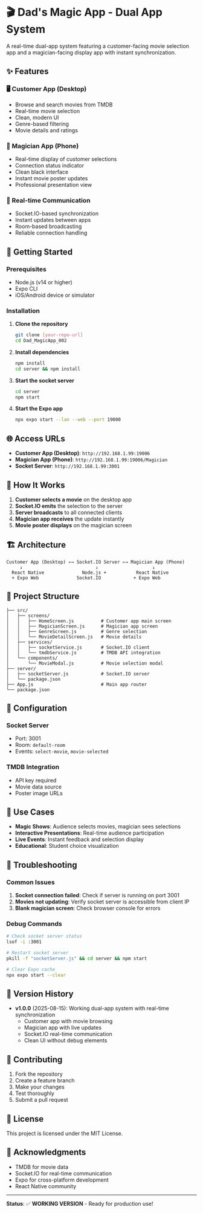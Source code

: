 # 🎬 Dad's Magic App - Dual App System

A real-time dual-app system featuring a customer-facing movie selection app and a magician-facing display app with instant synchronization.

## ✨ Features

### 🖥️ Customer App (Desktop)
- Browse and search movies from TMDB
- Real-time movie selection
- Clean, modern UI
- Genre-based filtering
- Movie details and ratings

### 🎩 Magician App (Phone)
- Real-time display of customer selections
- Connection status indicator
- Clean black interface
- Instant movie poster updates
- Professional presentation view

### 🔄 Real-time Communication
- Socket.IO-based synchronization
- Instant updates between apps
- Room-based broadcasting
- Reliable connection handling

## 🚀 Getting Started

### Prerequisites
- Node.js (v14 or higher)
- Expo CLI
- iOS/Android device or simulator

### Installation

1. **Clone the repository**
   ```bash
   git clone [your-repo-url]
   cd Dad_MagicApp_002
   ```

2. **Install dependencies**
   ```bash
   npm install
   cd server && npm install
   ```

3. **Start the socket server**
   ```bash
   cd server
   npm start
   ```

4. **Start the Expo app**
   ```bash
   npx expo start --lan --web --port 19000
   ```

## 🌐 Access URLs

- **Customer App (Desktop)**: `http://192.168.1.99:19006`
- **Magician App (Phone)**: `http://192.168.1.99:19006/Magician`
- **Socket Server**: `http://192.168.1.99:3001`

## 📱 How It Works

1. **Customer selects a movie** on the desktop app
2. **Socket.IO emits** the selection to the server
3. **Server broadcasts** to all connected clients
4. **Magician app receives** the update instantly
5. **Movie poster displays** on the magician screen

## 🏗️ Architecture

```
Customer App (Desktop) ←→ Socket.IO Server ←→ Magician App (Phone)
     ↓                           ↓                    ↓
  React Native              Node.js +           React Native
  + Expo Web              Socket.IO            + Expo Web
```

## 📁 Project Structure

```
├── src/
│   ├── screens/
│   │   ├── HomeScreen.js          # Customer app main screen
│   │   ├── MagicianScreen.js      # Magician app screen
│   │   ├── GenreScreen.js         # Genre selection
│   │   └── MovieDetailScreen.js   # Movie details
│   ├── services/
│   │   ├── socketService.js       # Socket.IO client
│   │   └── tmdbService.js         # TMDB API integration
│   └── components/
│       └── MovieModal.js          # Movie selection modal
├── server/
│   ├── socketServer.js            # Socket.IO server
│   └── package.json
├── App.js                         # Main app router
└── package.json
```

## 🔧 Configuration

### Socket Server
- Port: 3001
- Room: `default-room`
- Events: `select-movie`, `movie-selected`

### TMDB Integration
- API key required
- Movie data source
- Poster image URLs

## 🎯 Use Cases

- **Magic Shows**: Audience selects movies, magician sees selections
- **Interactive Presentations**: Real-time audience participation
- **Live Events**: Instant feedback and selection display
- **Educational**: Student choice visualization

## 🚨 Troubleshooting

### Common Issues
1. **Socket connection failed**: Check if server is running on port 3001
2. **Movies not updating**: Verify socket server is accessible from client IP
3. **Blank magician screen**: Check browser console for errors

### Debug Commands
```bash
# Check socket server status
lsof -i :3001

# Restart socket server
pkill -f "socketServer.js" && cd server && npm start

# Clear Expo cache
npx expo start --clear
```

## 📝 Version History

- **v1.0.0** (2025-08-15): Working dual-app system with real-time synchronization
  - Customer app with movie browsing
  - Magician app with live updates
  - Socket.IO real-time communication
  - Clean UI without debug elements

## 🤝 Contributing

1. Fork the repository
2. Create a feature branch
3. Make your changes
4. Test thoroughly
5. Submit a pull request

## 📄 License

This project is licensed under the MIT License.

## 🙏 Acknowledgments

- TMDB for movie data
- Socket.IO for real-time communication
- Expo for cross-platform development
- React Native community

---

**Status**: ✅ **WORKING VERSION** - Ready for production use!
